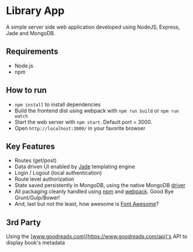 # Library App
A simple server side web application developed using NodeJS, Express, Jade and MongoDB.

## Requirements
* Node.js
* npm

## How to run
* `npm install` to install dependencies
* Build the frontend dist using webpack with `npm run build` or `npm run watch`
* Start the web server with `npm start`. Default port = 3000.
* Open `http://localhost:3000/` in your favorite browser

## Key Features
* Routes (get/post)
* Data driven UI enabled by [Jade](http://jade-lang.com/) templating engine
* Login / Logout (local authentication)
* Route level authorization
* State saved persistently in MongoDB, using the native MongoDB [driver](https://www.npmjs.com/package/mongodb)
* All packaging cleanly handled using [npm](https://www.npmjs.com/) and [webpack](https://webpack.github.io/). Good Bye Grunt/Gulp/Bower!
* And, last but not the least, how awesome is [Font Awesome](http://fontawesome.io/)?

## 3rd Party
Using the [www.goodreads.com](https://www.goodreads.com/api)'s API to display book's metadata
